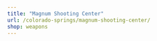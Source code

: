 ```yaml
---
title: "Magnum Shooting Center"
url: /colorado-springs/magnum-shooting-center/
shop: weapons
---
```

